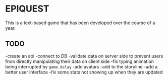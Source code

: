 EPIQUEST
=
This is a text-based game that has been developed over the course of a year.

TODO
-
-create an api
-connect to DB
-validate data on server side to prevent users from directly manipulating their data on client side
-fix typing animation being interrupted by `game.delay`
-add avatars
-add to the storyline
-add a better user interface
-fix some stats not showing up when they are updated